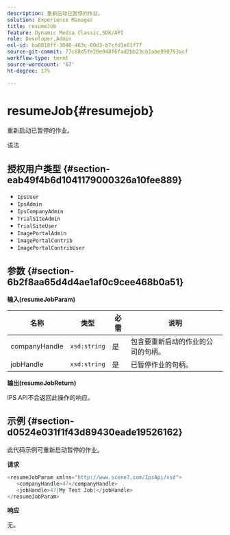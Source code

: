 ```yaml
---
description: 重新启动已暂停的作业。
solution: Experience Manager
title: resumeJob
feature: Dynamic Media Classic,SDK/API
role: Developer,Admin
exl-id: ba8818ff-3040-463c-80d3-b7cfd1e01f77
source-git-commit: 77c88d5fe20e048f6fad2bb23cb1abe090793acf
workflow-type: tm+mt
source-wordcount: '67'
ht-degree: 17%

---
```


# resumeJob{#resumejob}

重新启动已暂停的作业。

语法

## 授权用户类型 {#section-eab49f4b6d1041179000326a10fee889}

* `IpsUser`
* `IpsAdmin`
* `IpsCompanyAdmin`
* `TrialSiteAdmin`
* `TrialSiteUser`
* `ImagePortalAdmin`
* `ImagePortalContrib`
* `ImagePortalContribUser`

## 参数 {#section-6b2f8aa65d4d4ae1af0c9cee468b0a51}

**输入(resumeJobParam)**

| 名称 | 类型 | 必需 | 说明 |
|---|---|---|---|
| companyHandle | `xsd:string` | 是 | 包含要重新启动的作业的公司的句柄。 |
| jobHandle | `xsd:string` | 是 | 已暂停作业的句柄。 |

**输出(resumeJobReturn)**

IPS API不会返回此操作的响应。

## 示例 {#section-d0524e031f1f43d89430eade19526162}

此代码示例可重新启动暂停的作业。

**请求**

```java
<resumeJobParam xmlns="http://www.scene7.com/IpsApi/xsd">
   <companyHandle>47</companyHandle>
   <jobHandle>47|My Test Job|</jobHandle>
</resumeJobParam>
```

**响应**

无。
